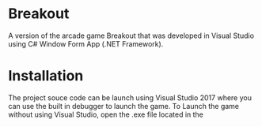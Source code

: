 # Breakout
A version of the arcade game Breakout that was developed in Visual Studio using C# Window Form App (.NET Framework). 

# Installation
The project souce code can be launch using Visual Studio 2017 where you can use the built in debugger to launch the game. To Launch the game without using Visual Studio, open the .exe file located in the 
